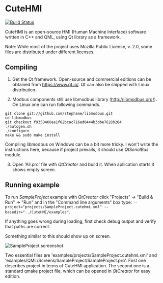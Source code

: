 # CuteHMI

[![Build Status](https://travis-ci.org/michpolicht/CuteHMI.svg?branch=master)](https://travis-ci.org/michpolicht/CuteHMI)

CuteHMI is an open-source HMI (Human Machine Interface) software written in C++ and QML, using Qt library as a framework.

Note: While most of the project uses Mozilla Public License, v. 2.0, some files are distributed under different licenses.

## Compiling

1. Get the Qt framework. Open-source and commercial editions can be obtained from https://www.qt.io/. Qt can also be shipped with Linux distribution.

2. Modbus components still use libmodbus library (http://libmodbus.org/). On Linux one can run following commands.
```  
git clone git://github.com/stephane/libmodbus.git
cd libmodbus
git checkout f9358460ee1f62bcac716ad0444b3bbe7628b204
./autogen.sh
./configure
make && sudo make install
```  
Compiling libmodbus on Windows can be a bit more tricky. I won't write the instructions here, because if project prevails, it should use *QtSerialBus* module.

3. Open 'All.pro' file with *QtCreator* and build it. When apllication starts it shows empty screen.

## Running example

To run *SampleProject* example with *QtCreator* click "Projects" -> "Build & Run" -> "Run" and in the "Command line arguments" box type: `--project="projects/SampleProject.cutehmi.xml" --basedir="../CuteHMI/examples"`.

If anything goes wrong during loading, first check debug output and verify that paths are correct.

Something similar to this should show up on screen.

![SampleProject screenshot](https://raw.githubusercontent.com/michpolicht/CuteHMI/master/examples/QML/Screens/SampleProject/sample_project.png)

Two essential files are 'examples/projects/SampleProject.cutehmi.xml' and 'examples/QML/Screens/SampleProject/SampleProject.pro'. First one describes project in terms of CuteHMI application. The second one is a standard qmake project file, which can be opened in *QtCreator* for easy edition.
